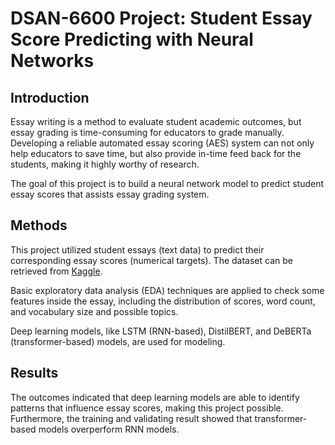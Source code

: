# DSAN-6600 Project: Student Essay Score Predicting with Neural Networks

## Introduction

Essay writing is a method to evaluate student academic outcomes, but essay grading is time-consuming for educators to grade manually. Developing a reliable automated essay scoring (AES) system can not only help educators to save time, but also provide in-time feed back for the students, making it highly worthy of research.

The goal of this project is to build a neural network model to predict student essay scores that assists essay grading system.

## Methods

This project utilized student essays (text data) to predict their corresponding essay scores (numerical targets). The dataset can be retrieved from [Kaggle](https://www.kaggle.com/competitions/learning-agency-lab-automated-essay-scoring-2/overview). 

Basic exploratory data analysis (EDA) techniques are applied to check some features inside the essay, including the distribution of scores, word count, and vocabulary size and possible topics. 

Deep learning models, like LSTM (RNN-based), DistilBERT, and DeBERTa (transformer-based) models, are used for modeling.

## Results

The outcomes indicated that deep learning models are able to identify patterns that influence essay scores, making this project possible. Furthermore, the training and validating result showed that transformer-based models overperform RNN models.



